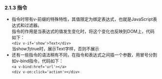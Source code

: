 ### 2.1.3 指令
* 指令时带有v-前缀的特殊特性，其值限定为绑定表达式，也就是JavaScript表达式和过滤器。<br/>
  指令的作用是当表达式的值发生变化时，将这个变化也反映到DOM上，代码如下：<br/>
  `<div v-if='show'>Text</div>` <br/>
  当show为true时，展示Text字样，否则不展示
* 还有一些指令的语法稍有不同，在指令和表达式之间插一个参数，用冒号分割 <br/>
  如v-bind指令，代码如下： <br/>
  `<a v-bind:href='url'></a>` <br/>
  `<div v-on:click='action'></div>`